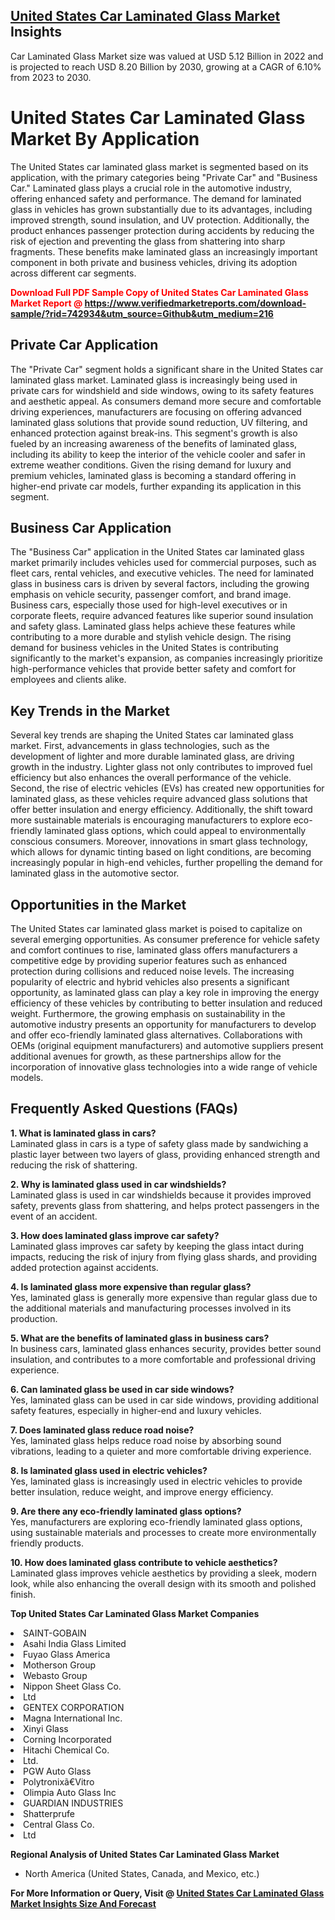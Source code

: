 <h2><a href="https://www.verifiedmarketreports.com/download-sample/?rid=742934&amp;utm_source=Github&amp;utm_medium=216" target="_blank">United States Car Laminated Glass Market</a> Insights</h2><p>Car Laminated Glass Market size was valued at USD 5.12 Billion in 2022 and is projected to reach USD 8.20 Billion by 2030, growing at a CAGR of 6.10% from 2023 to 2030.</p><p><h1>United States Car Laminated Glass Market By Application</h1><p>The United States car laminated glass market is segmented based on its application, with the primary categories being "Private Car" and "Business Car." Laminated glass plays a crucial role in the automotive industry, offering enhanced safety and performance. The demand for laminated glass in vehicles has grown substantially due to its advantages, including improved strength, sound insulation, and UV protection. Additionally, the product enhances passenger protection during accidents by reducing the risk of ejection and preventing the glass from shattering into sharp fragments. These benefits make laminated glass an increasingly important component in both private and business vehicles, driving its adoption across different car segments.</p><p><strong><p><span class=""><span style="color: #ff0000;"><strong>Download Full PDF Sample Copy of United States Car Laminated Glass Market Report</strong> @ </span><a href="https://www.verifiedmarketreports.com/download-sample/?rid=742934&amp;utm_source=Github&amp;utm_medium=216" target="_blank">https://www.verifiedmarketreports.com/download-sample/?rid=742934&amp;utm_source=Github&amp;utm_medium=216</a></span></p></strong></p><h2>Private Car Application</h2><p>The "Private Car" segment holds a significant share in the United States car laminated glass market. Laminated glass is increasingly being used in private cars for windshield and side windows, owing to its safety features and aesthetic appeal. As consumers demand more secure and comfortable driving experiences, manufacturers are focusing on offering advanced laminated glass solutions that provide sound reduction, UV filtering, and enhanced protection against break-ins. This segment's growth is also fueled by an increasing awareness of the benefits of laminated glass, including its ability to keep the interior of the vehicle cooler and safer in extreme weather conditions. Given the rising demand for luxury and premium vehicles, laminated glass is becoming a standard offering in higher-end private car models, further expanding its application in this segment.</p><h2>Business Car Application</h2><p>The "Business Car" application in the United States car laminated glass market primarily includes vehicles used for commercial purposes, such as fleet cars, rental vehicles, and executive vehicles. The need for laminated glass in business cars is driven by several factors, including the growing emphasis on vehicle security, passenger comfort, and brand image. Business cars, especially those used for high-level executives or in corporate fleets, require advanced features like superior sound insulation and safety glass. Laminated glass helps achieve these features while contributing to a more durable and stylish vehicle design. The rising demand for business vehicles in the United States is contributing significantly to the market's expansion, as companies increasingly prioritize high-performance vehicles that provide better safety and comfort for employees and clients alike.</p><h2>Key Trends in the Market</h2><p>Several key trends are shaping the United States car laminated glass market. First, advancements in glass technologies, such as the development of lighter and more durable laminated glass, are driving growth in the industry. Lighter glass not only contributes to improved fuel efficiency but also enhances the overall performance of the vehicle. Second, the rise of electric vehicles (EVs) has created new opportunities for laminated glass, as these vehicles require advanced glass solutions that offer better insulation and energy efficiency. Additionally, the shift toward more sustainable materials is encouraging manufacturers to explore eco-friendly laminated glass options, which could appeal to environmentally conscious consumers. Moreover, innovations in smart glass technology, which allows for dynamic tinting based on light conditions, are becoming increasingly popular in high-end vehicles, further propelling the demand for laminated glass in the automotive sector.</p><h2>Opportunities in the Market</h2><p>The United States car laminated glass market is poised to capitalize on several emerging opportunities. As consumer preference for vehicle safety and comfort continues to rise, laminated glass offers manufacturers a competitive edge by providing superior features such as enhanced protection during collisions and reduced noise levels. The increasing popularity of electric and hybrid vehicles also presents a significant opportunity, as laminated glass can play a key role in improving the energy efficiency of these vehicles by contributing to better insulation and reduced weight. Furthermore, the growing emphasis on sustainability in the automotive industry presents an opportunity for manufacturers to develop and offer eco-friendly laminated glass alternatives. Collaborations with OEMs (original equipment manufacturers) and automotive suppliers present additional avenues for growth, as these partnerships allow for the incorporation of innovative glass technologies into a wide range of vehicle models.</p><h2>Frequently Asked Questions (FAQs)</h2><p><strong>1. What is laminated glass in cars?</strong><br>Laminated glass in cars is a type of safety glass made by sandwiching a plastic layer between two layers of glass, providing enhanced strength and reducing the risk of shattering.</p><p><strong>2. Why is laminated glass used in car windshields?</strong><br>Laminated glass is used in car windshields because it provides improved safety, prevents glass from shattering, and helps protect passengers in the event of an accident.</p><p><strong>3. How does laminated glass improve car safety?</strong><br>Laminated glass improves car safety by keeping the glass intact during impacts, reducing the risk of injury from flying glass shards, and providing added protection against accidents.</p><p><strong>4. Is laminated glass more expensive than regular glass?</strong><br>Yes, laminated glass is generally more expensive than regular glass due to the additional materials and manufacturing processes involved in its production.</p><p><strong>5. What are the benefits of laminated glass in business cars?</strong><br>In business cars, laminated glass enhances security, provides better sound insulation, and contributes to a more comfortable and professional driving experience.</p><p><strong>6. Can laminated glass be used in car side windows?</strong><br>Yes, laminated glass can be used in car side windows, providing additional safety features, especially in higher-end and luxury vehicles.</p><p><strong>7. Does laminated glass reduce road noise?</strong><br>Yes, laminated glass helps reduce road noise by absorbing sound vibrations, leading to a quieter and more comfortable driving experience.</p><p><strong>8. Is laminated glass used in electric vehicles?</strong><br>Yes, laminated glass is increasingly used in electric vehicles to provide better insulation, reduce weight, and improve energy efficiency.</p><p><strong>9. Are there any eco-friendly laminated glass options?</strong><br>Yes, manufacturers are exploring eco-friendly laminated glass options, using sustainable materials and processes to create more environmentally friendly products.</p><p><strong>10. How does laminated glass contribute to vehicle aesthetics?</strong><br>Laminated glass improves vehicle aesthetics by providing a sleek, modern look, while also enhancing the overall design with its smooth and polished finish.</p></p><p><strong>Top United States Car Laminated Glass Market Companies</strong></p><div data-test-id=""><p><li>SAINT-GOBAIN</li><li> Asahi India Glass Limited</li><li> Fuyao Glass America</li><li> Motherson Group</li><li> Webasto Group</li><li> Nippon Sheet Glass Co.</li><li> Ltd</li><li> GENTEX CORPORATION</li><li> Magna International Inc.</li><li> Xinyi Glass</li><li> Corning Incorporated</li><li> Hitachi Chemical Co.</li><li> Ltd.</li><li> PGW Auto Glass</li><li> Polytronixã€Vitro</li><li> Olimpia Auto Glass Inc</li><li> GUARDIAN INDUSTRIES</li><li> Shatterprufe</li><li> Central Glass Co.</li><li> Ltd</li></p><div><strong>Regional Analysis of&nbsp;United States Car Laminated Glass Market</strong></div><ul><li dir="ltr"><p dir="ltr">North America&nbsp;(United States, Canada, and Mexico, etc.)</p></li></ul><p><strong>For More Information or Query, Visit @&nbsp;</strong><strong><a href="https://www.verifiedmarketreports.com/product/car-laminated-glass-market/?utm_source=Github&amp;utm_medium=216" target="_blank">United States Car Laminated Glass Market Insights Size And Forecast</a></strong></p></div>
